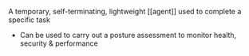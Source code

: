 A temporary, self-terminating, lightweight [[agent]] used to complete a specific task
- Can be used to carry out a posture assessment to monitor health, security & performance
